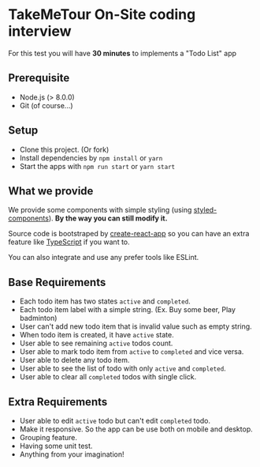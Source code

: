 # TakeMeTour On-Site coding interview

For this test you will have **30 minutes** to implements a "Todo List" app

## Prerequisite
- Node.js (> 8.0.0)
- Git (of course...)

## Setup
- Clone this project. (Or fork)
- Install dependencies by `npm install` or `yarn`
- Start the apps with `npm run start` or `yarn start`

## What we provide

We provide some components with simple styling (using [styled-components](https://styled-components.com/)). **By the way you can still modify it.**

Source code is bootstraped by [create-react-app](https://create-react-app.dev/) so you can have an extra feature like [TypeScript](https://create-react-app.dev/docs/adding-typescript) if you want to.

You can also integrate and use any prefer tools like ESLint.

## Base Requirements
- Each todo item has two states `active` and `completed`.
- Each todo item label with a simple string. (Ex. Buy some beer, Play badminton)
- User can't add new todo item that is invalid value such as empty string.
- When todo item is created, it have `active` state.
- User able to see remaining `active` todos count.
- User able to mark todo item from `active` to `completed` and vice versa.
- User able to delete any todo item.
- User able to see the list of todo with only `active` and `completed`.
- User able to clear all `completed` todos with single click.

## Extra Requirements
- User able to edit `active` todo but can't edit `completed` todo.
- Make it responsive. So the app can be use both on mobile and desktop.
- Grouping feature.
- Having some unit test.
- Anything from your imagination!
